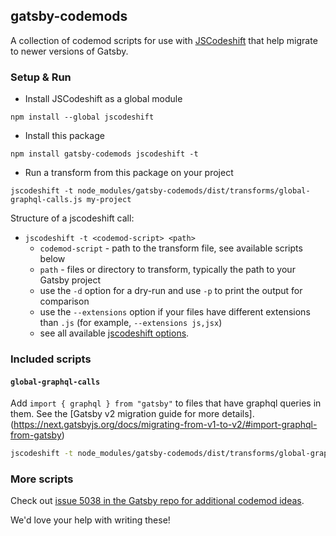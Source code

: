 ## gatsby-codemods

A collection of codemod scripts for use with [JSCodeshift](https://github.com/facebook/jscodeshift) that help migrate to newer versions of Gatsby.

### Setup & Run

- Install JSCodeshift as a global module

```
npm install --global jscodeshift
```

- Install this package

```
npm install gatsby-codemods jscodeshift -t
```

- Run a transform from this package on your project

```
jscodeshift -t node_modules/gatsby-codemods/dist/transforms/global-graphql-calls.js my-project
```

Structure of a jscodeshift call:

- `jscodeshift -t <codemod-script> <path>`
  - `codemod-script` - path to the transform file, see available scripts below
  - `path` - files or directory to transform, typically the path to your Gatsby project
  - use the `-d` option for a dry-run and use `-p` to print the output for comparison
  - use the `--extensions` option if your files have different extensions than `.js` (for example, `--extensions js,jsx`)
  - see all available [jscodeshift options](https://github.com/facebook/jscodeshift#usage-cli).

### Included scripts

#### `global-graphql-calls`

Add `import { graphql } from "gatsby"` to files that have graphql queries in them. See the [Gatsby v2 migration guide for more details].(https://next.gatsbyjs.org/docs/migrating-from-v1-to-v2/#import-graphql-from-gatsby)

```sh
jscodeshift -t node_modules/gatsby-codemods/dist/transforms/global-graphql-calls.js <path>
```

### More scripts

Check out [issue 5038 in the Gatsby repo for additional codemod ideas](https://github.com/gatsbyjs/gatsby/issues/5038#issuecomment-411516865).

We'd love your help with writing these!
